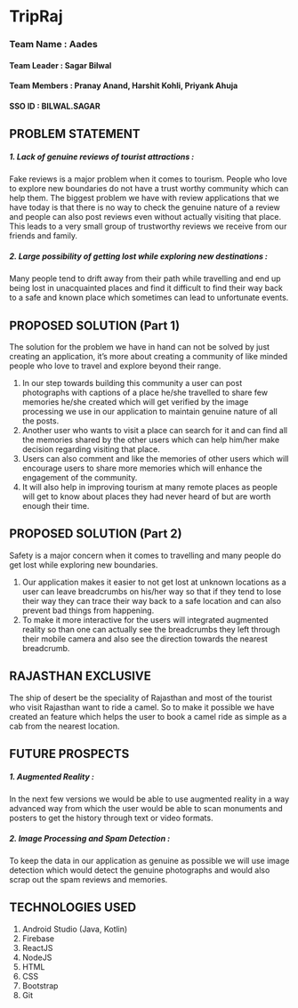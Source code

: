# TripRaj

### Team Name : Aades
#### Team Leader : Sagar Bilwal
#### Team Members : Pranay Anand, Harshit Kohli, Priyank Ahuja
#### SSO ID : BILWAL.SAGAR  

## PROBLEM STATEMENT
##### 1. Lack of genuine reviews of tourist attractions :
Fake reviews is a major problem when it comes to tourism. People who love to explore new boundaries do not have a trust worthy community which can help them. The biggest problem we have with review applications that we have today is that there is no way to check the genuine nature of a review and people can also post reviews even without actually visiting that place. This leads to a very small group of trustworthy reviews we receive from our friends and family.
##### 2. Large possibility of getting lost while exploring new destinations :
Many people tend to drift away from their path while travelling and end up being lost in unacquainted places and find it difficult to find their way back to a safe and known place which sometimes can lead to unfortunate events.

## PROPOSED SOLUTION (Part 1)
The solution for the problem we have in hand can not be solved by just creating an application, it’s more about creating a community of like minded people who love to travel and explore beyond their range.
1. In our step towards building this community a user can post photographs with captions of a place he/she travelled to share few memories he/she created which will get verified by the image processing we use in our application to maintain genuine nature of all the posts.
2. Another user who wants to visit a place can search for it and can find all the memories shared by the other users which can help him/her make decision regarding visiting that place. 
3. Users can also comment and like the memories of other users which will encourage users to share more memories which will enhance the engagement of the community.
4. It will also help in improving tourism at many remote places as people will get to know about places they had never heard of but are worth enough their time. 

## PROPOSED SOLUTION (Part 2)
Safety is a major concern when it comes to travelling and many people do get lost while exploring new boundaries.
1. Our application makes it easier to not get lost at unknown locations as a user can leave breadcrumbs on his/her way so that if they tend to lose their way they can trace their way back to a safe location and can also prevent bad things from happening.
2. To make it more interactive for the users will integrated augmented reality so than one can actually see the breadcrumbs they left through their mobile camera and also see the direction towards the nearest breadcrumb.

## RAJASTHAN EXCLUSIVE
The ship of desert be the speciality of Rajasthan and most of the tourist who visit Rajasthan want to ride a camel. So to make it possible we have created an feature which helps the user to book a camel ride as simple as a cab from the nearest location. 

## FUTURE PROSPECTS
##### 1. Augmented Reality :
In the next few versions we would be able to use augmented reality in a way advanced way from which the user would be able to scan monuments and posters to get the history through text or video formats.
##### 2. Image Processing and Spam Detection :
To keep the data in our application as genuine as possible we will use image detection which would detect the genuine photographs and would also scrap out the spam reviews and memories.

## TECHNOLOGIES USED
1. Android Studio (Java, Kotlin)
2. Firebase
3. ReactJS
4. NodeJS
5. HTML
6. CSS
7. Bootstrap
8. Git
